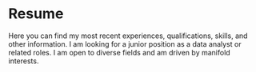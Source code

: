# Resume

Here you can find my most recent experiences, qualifications, skills, and other information.
I am looking for a junior position as a data analyst or related roles.
I am open to diverse fields and am driven by manifold interests. 
